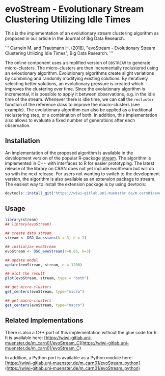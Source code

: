# evoStream - Evolutionary Stream Clustering Utilizing Idle Times

This is the implementation of an evolutionary stream clustering algorithm as proposed in our article in the Journal of Big Data Research.

'''
Carnein M. and Trautmann H. (2018), "evoStream - Evolutionary Stream Clustering Utilizing Idle Times", Big Data Research. 
'''

The online component uses a simplified version of `DBSTREAM` to generate micro-clusters.
The micro-clusters are then incrementally reclustered using an evloutionary algorithm.
Evolutionary algorithms create slight variations by combining and randomly modifying existing solutions.
By iteratively selecting better solutions, an evolutionary pressure is created which improves the clustering over time.
Since the evolutionary algorithm is incremental, it is possible to apply it between observations, e.g. in the idle time of the stream.
Whenever there is idle time, we can call the `recluster` function of the reference class to improve the macro-clusters (see example).
The evolutionary algorithm can also be applied as a traditional reclustering step, or a combination of both.
In addition, this implementation also allows to evaluate a fixed number of generations after each observation.

## Installation

An implementation of the proposed algorithm is available in the development version of the popular R-package [stream](https://github.com/mhahsler/stream).
The algorithm is implemented in C++ with interfaces to R for easier prototyping.
The latest release of the library on CRAN does not yet include evoStream but will do so with the next release. 
For users not wanting to switch to the development version, the algorithm is also available as an extension package to stream.
The easiest way to install the extension package is by using devtools:

```R
devtools::install_git("https://wiwi-gitlab.uni-muenster.de/m_carn01/evoStream")
```

## Usage

```R
library(stream)
## library(evoStream)

## create data stream
stream <- DSD_Gaussians(k = 3, d = 2)

## initialize evoStream
evoStream <- DSC_evoStream(r=0.05, k=3)

## update model
update(evoStream, stream, n = 1200)

## plot the result
plot(evoStream, stream, type = "both")

## get micro-clusters
get_centers(evoStream, type="micro")

## get macro-clusters
get_centers(evoStream, type="macro")
```


## Related Implementations

There is also a C++ port of this implementation without the glue code for R. It is available here: [https://wiwi-gitlab.uni-muenster.de/m_carn01/evoStream_C](https://wiwi-gitlab.uni-muenster.de/m_carn01/evoStream_C)

In addition, a Python port is available as a Python module here: [https://wiwi-gitlab.uni-muenster.de/m_carn01/evoStream_python](https://wiwi-gitlab.uni-muenster.de/m_carn01/evoStream_python)

